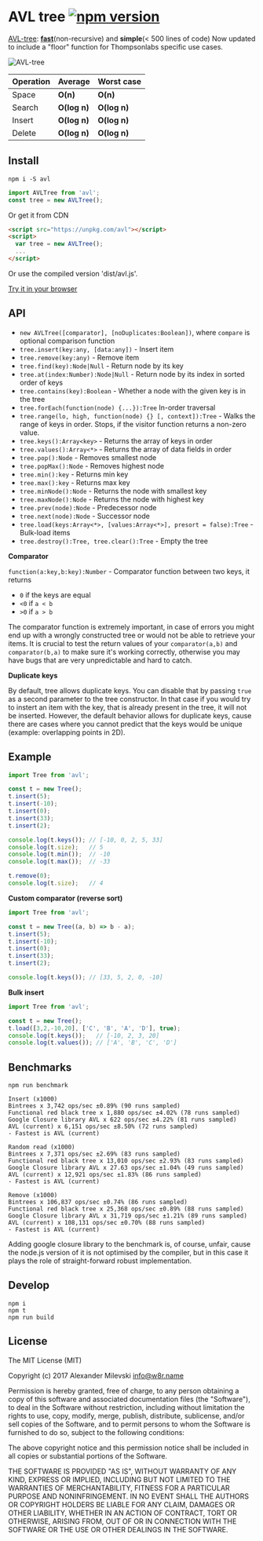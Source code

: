 # AVL tree [![npm version](https://badge.fury.io/js/avl.svg)](https://badge.fury.io/js/avl) 

[AVL-tree](https://en.wikipedia.org/wiki/AVL_tree): **[fast](#benchmarks)**(non-recursive) and **simple**(< 500 lines of code) Now updated to include a "floor" function for Thompsonlabs specific use cases.

![AVL-tree](https://upload.wikimedia.org/wikipedia/commons/a/ad/AVL-tree-wBalance_K.svg)

| Operation     | Average       | Worst case   |
| ------------- | ------------- | ------------ |
| Space         | **O(n)**      | **O(n)**     |
| Search        | **O(log n)**  | **O(log n)** |
| Insert        | **O(log n)**  | **O(log n)** |
| Delete        | **O(log n)**  | **O(log n)** |


## Install

```shell
npm i -S avl
```

```js
import AVLTree from 'avl';
const tree = new AVLTree();
```

Or get it from CDN
```html
<script src="https://unpkg.com/avl"></script>
<script>
  var tree = new AVLTree();
  ...
</script>
```
Or use the compiled version 'dist/avl.js'.

[Try it in your browser](https://npm.runkit.com/avl)

## API

* `new AVLTree([comparator], [noDuplicates:Boolean])`, where `compare` is optional comparison function
* `tree.insert(key:any, [data:any])` - Insert item
* `tree.remove(key:any)` - Remove item
* `tree.find(key):Node|Null` - Return node by its key
* `tree.at(index:Number):Node|Null` - Return node by its index in sorted order of keys
* `tree.contains(key):Boolean` - Whether a node with the given key is in the tree
* `tree.forEach(function(node) {...}):Tree` In-order traversal
* `tree.range(lo, high, function(node) {} [, context]):Tree` - Walks the range of keys in order. Stops, if the visitor function returns a non-zero value.
* `tree.keys():Array<key>` - Returns the array of keys in order
* `tree.values():Array<*>` - Returns the array of data fields in order
* `tree.pop():Node` - Removes smallest node
* `tree.popMax():Node` - Removes highest node
* `tree.min():key` - Returns min key
* `tree.max():key` - Returns max key
* `tree.minNode():Node` - Returns the node with smallest key
* `tree.maxNode():Node` - Returns the node with highest key
* `tree.prev(node):Node` - Predecessor node
* `tree.next(node):Node` - Successor node
* `tree.load(keys:Array<*>, [values:Array<*>], presort = false):Tree` - Bulk-load items
* `tree.destroy():Tree, tree.clear():Tree` - Empty the tree

**Comparator**

`function(a:key,b:key):Number` - Comparator function between two keys, it returns
 * `0` if the keys are equal
 * `<0` if `a < b`
 * `>0` if `a > b`

 The comparator function is extremely important, in case of errors you might end
 up with a wrongly constructed tree or would not be able to retrieve your items.
 It is crucial to test the return values of your `comparator(a,b)` and `comparator(b,a)`
 to make sure it's working correctly, otherwise you may have bugs that are very
 unpredictable and hard to catch.

 **Duplicate keys**

 By default, tree allows duplicate keys. You can disable that by passing `true`
 as a second parameter to the tree constructor. In that case if you would try to
 instert an item with the key, that is already present in the tree, it will not
 be inserted.
 However, the default behavior allows for duplicate keys, cause there are cases
 where you cannot predict that the keys would be unique (example: overlapping
 points in 2D).

## Example

```js
import Tree from 'avl';

const t = new Tree();
t.insert(5);
t.insert(-10);
t.insert(0);
t.insert(33);
t.insert(2);

console.log(t.keys()); // [-10, 0, 2, 5, 33]
console.log(t.size);   // 5
console.log(t.min());  // -10
console.log(t.max());  // -33

t.remove(0);
console.log(t.size);   // 4
```

**Custom comparator (reverse sort)**

```js
import Tree from 'avl';

const t = new Tree((a, b) => b - a);
t.insert(5);
t.insert(-10);
t.insert(0);
t.insert(33);
t.insert(2);

console.log(t.keys()); // [33, 5, 2, 0, -10]
```

**Bulk insert**

```js
import Tree from 'avl';

const t = new Tree();
t.load([3,2,-10,20], ['C', 'B', 'A', 'D'], true);
console.log(t.keys());   // [-10, 2, 3, 20]
console.log(t.values()); // ['A', 'B', 'C', 'D']
```

## Benchmarks

```shell
npm run benchmark
```

```
Insert (x1000)
Bintrees x 3,742 ops/sec ±0.89% (90 runs sampled)
Functional red black tree x 1,880 ops/sec ±4.02% (78 runs sampled)
Google Closure library AVL x 622 ops/sec ±4.22% (81 runs sampled)
AVL (current) x 6,151 ops/sec ±8.50% (72 runs sampled)
- Fastest is AVL (current)

Random read (x1000)
Bintrees x 7,371 ops/sec ±2.69% (83 runs sampled)
Functional red black tree x 13,010 ops/sec ±2.93% (83 runs sampled)
Google Closure library AVL x 27.63 ops/sec ±1.04% (49 runs sampled)
AVL (current) x 12,921 ops/sec ±1.83% (86 runs sampled)
- Fastest is AVL (current)

Remove (x1000)
Bintrees x 106,837 ops/sec ±0.74% (86 runs sampled)
Functional red black tree x 25,368 ops/sec ±0.89% (88 runs sampled)
Google Closure library AVL x 31,719 ops/sec ±1.21% (89 runs sampled)
AVL (current) x 108,131 ops/sec ±0.70% (88 runs sampled)
- Fastest is AVL (current)
```

Adding google closure library to the benchmark is, of course, unfair, cause the
node.js version of it is not optimised by the compiler, but in this case it
plays the role of straight-forward robust implementation.

## Develop

```shell
npm i
npm t
npm run build
```

## License

The MIT License (MIT)

Copyright (c) 2017 Alexander Milevski <info@w8r.name>

Permission is hereby granted, free of charge, to any person obtaining a copy of
this software and associated documentation files (the "Software"), to deal in
the Software without restriction, including without limitation the rights to
use, copy, modify, merge, publish, distribute, sublicense, and/or sell copies of
the Software, and to permit persons to whom the Software is furnished to do so,
subject to the following conditions:

The above copyright notice and this permission notice shall be included in all
copies or substantial portions of the Software.

THE SOFTWARE IS PROVIDED "AS IS", WITHOUT WARRANTY OF ANY KIND, EXPRESS OR
IMPLIED, INCLUDING BUT NOT LIMITED TO THE WARRANTIES OF MERCHANTABILITY, FITNESS
FOR A PARTICULAR PURPOSE AND NONINFRINGEMENT. IN NO EVENT SHALL THE AUTHORS OR
COPYRIGHT HOLDERS BE LIABLE FOR ANY CLAIM, DAMAGES OR OTHER LIABILITY, WHETHER
IN AN ACTION OF CONTRACT, TORT OR OTHERWISE, ARISING FROM, OUT OF OR IN
CONNECTION WITH THE SOFTWARE OR THE USE OR OTHER DEALINGS IN THE SOFTWARE.
